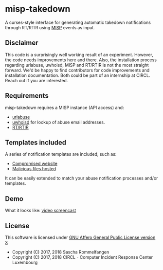 # misp-takedown

A curses-style interface for generating automatic takedown notifications through RT/RTIR using [MISP](https://github.com/MISP/MISP) events as input.

## Disclaimer

This code is a surprisingly well working result of an experiment. However, the code needs improvements here and there.
Also, the installation process regarding urlabuse, uwhoisd, MISP and RT/RTIR is not the most straight forward.
We'd be happy to find contributors for code improvements and installation documentation. Both could be part of an internship at CIRCL. Reach out if you are interested.

## Requirements

misp-takedown requires a MISP instance (API access) and:

- [urlabuse](https://github.com/CIRCL/url-abuse)
- [uwhoisd](https://github.com/Rafiot/uwhoisd) for lookup of abuse email addresses.
- [RT/RTIR](https://bestpractical.com/rtir/)

## Templates included

A series of notification templates are included, such as:

- [Compromised website](./templates/compromised_website.tmpl-sample)
- [Malicious files hosted](./templates/malicious_files_hosted.tmpl-sample)

It can be easily extended to match your abuse notification processes and/or templates.

## Demo

What it looks like: [video screencast](https://www.youtube.com/watch?v=LsZA9YWDodQ)

## License

This software is licensed under [GNU Affero General Public License version 3](http://www.gnu.org/licenses/agpl-3.0.html)

* Copyright (C) 2017, 2018 Sascha Rommelfangen
* Copyright (C) 2017, 2018 CIRCL - Computer Incident Response Center Luxembourg
